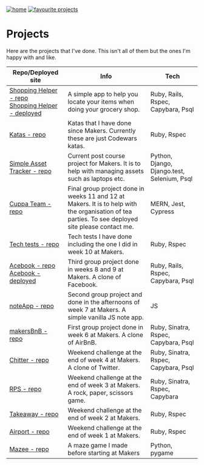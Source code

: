 [![home](https://img.shields.io/badge/-Home-blueviolet?style=for-the-badge)](https://cmb84scd.github.io)
[![favourite projects](https://img.shields.io/badge/-Favourite_Projects-blueviolet?style=for-the-badge)](https://cmb84scd.github.io/favourites)

# Projects

Here are the projects that I've done. This isn't all of them but the ones I'm happy with and like.

| Repo/Deployed site | Info | Tech |
| --- | --- | --- |
| [Shopping Helper - repo](https://github.com/cmb84scd/shopping_helper)<br>[Shopping Helper - deployed](https://shopping-help.herokuapp.com/) | A simple app to help you locate your items when doing your grocery shop. | Ruby, Rails, Rspec, Capybara, Psql |
| [Katas - repo](https://github.com/cmb84scd/katas) | Katas that I have done since Makers. Currently these are just Codewars katas. | Ruby, Rspec |
| [Simple Asset Tracker - repo](https://github.com/makersacademy/simpleassettracker) | Current post course project for Makers. It is to help with managing assets such as laptops etc. | Python, Django, Django.test, Selenium, Psql |
| [Cuppa Team - repo](https://github.com/cmb84scd/charity-apr2020) | Final group project done in weeks 11 and 12 at Makers. It is to help with the organisation of tea parties. To see deployed site please contact me. | MERN, Jest, Cypress |
| [Tech tests - repo](https://github.com/cmb84scd/tech_tests) | Tech tests I have done including the one I did in week 10 at Makers. | Ruby, Rspec|
| [Acebook - repo](https://github.com/cmb84scd/acebook-HoneyBunnies) [Acebook - deployed](https://acebook-honeybunnies.herokuapp.com/) | Third group project done in weeks 8 and 9 at Makers. A clone of Facebook. | Ruby, Rails, Rspec, Capybara, Psql |
| [noteApp - repo](https://github.com/cmb84scd/noteApp) | Second group project and done in the afternoons of week 7 at Makers. A simple vanilla JS note app. | JS |
| [makersBnB - repo](https://github.com/cmb84scd/makersBnB) | First group project done in week 6 at Makers. A clone of AirBnB. | Ruby, Sinatra, Rspec, Capybara, Psql |
| [Chitter - repo](https://github.com/cmb84scd/chitter-challenge) | Weekend challenge at the end of week 4 at Makers. A clone of Twitter. | Ruby, Sinatra, Rspec, Capybara, Psql |
| [RPS - repo](https://github.com/cmb84scd/rps-challenge) | Weekend challenge at the end of week 3 at Makers. A rock, paper, scissors game. | Ruby, Sinatra, Rspec, Capybara |
| [Takeaway - repo](https://github.com/cmb84scd/takeaway-challenge) | Weekend challenge at the end of week 2 at Makers. | Ruby, Rspec |
| [Airport - repo](https://github.com/cmb84scd/airport_challenge) | Weekend challenge at the end of week 1 at Makers. | Ruby, Rspec |
| [Mazee - repo](https://github.com/cmb84scd/Mazee) | A maze game I made before starting at Makers | Python, pygame |
